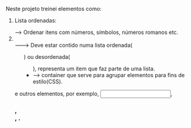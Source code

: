 Neste projeto treinei elementos como: 

1) Lista ordenadas:
    <ol></ol> --> Ordenar itens com números, símbolos, números romanos etc.
    <li></li> ---> Deve estar contido numa lista ordenada(<ol>) ou desordenada(<ul>), representa um item que faz parte de uma lista. 

2) <div></div> --> container que serve para agrupar elementos para fins de estilo(CSS). 

e outros elementos, por exemplo, <input>, <h3>, <form>, <label>. 